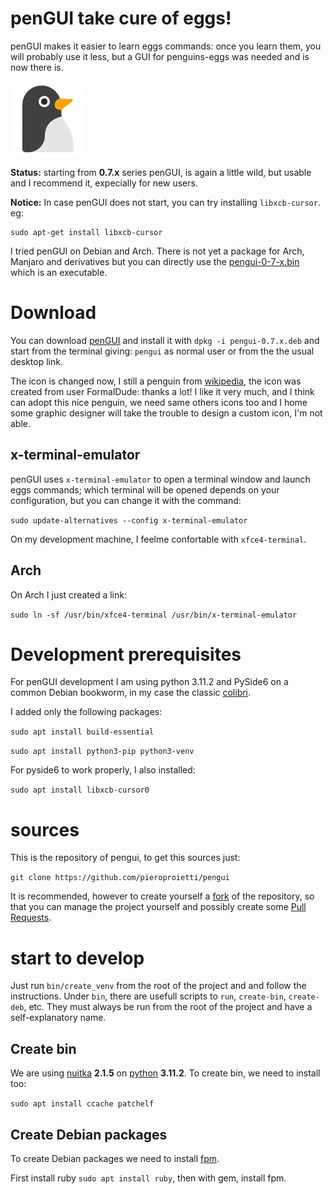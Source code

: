 # penGUI take cure of eggs!
penGUI makes it easier to learn eggs commands: once you learn them, you will probably use it less, but a GUI for penguins-eggs was needed and is now there is.

![icon](https://github.com/pieroproietti/pengui/raw/main/assets/pengui.png?raw=true)

**Status:** starting from **0.7.x** series penGUI, is again a little wild, but usable and I recommend it, expecially for new users.

**Notice:** In case penGUI does not start, you can try installing `libxcb-cursor`. eg:

```
sudo apt-get install libxcb-cursor
```

I tried penGUI on Debian and Arch. There is not yet a package for Arch, Manjaro and derivatives but you can directly use the [pengui-0-7-x.bin](https://sourceforge.net/projects/penguins-eggs/files/DEBS/) which is an executable.

# Download

You can download [penGUI](https://sourceforge.net/projects/penguins-eggs/files/DEBS/) and install it with `dpkg -i pengui-0.7.x.deb` and start from the terminal giving: `pengui` as normal user or from the the usual desktop link. 

The icon is changed now, I still a penguin from [wikipedia](https://en.wikipedia.org/wiki/File:Penguin_icon.svg#filelinks), the icon was created from user FormalDude: thanks a lot! I like it very much, and I think can adopt this nice penguin, we need same others icons too and I home some graphic designer will take the trouble to design a custom icon, I'm not able.

## x-terminal-emulator
penGUI uses `x-terminal-emulator` to open a terminal window and launch eggs commands; which terminal will be opened depends on your configuration, but you can change it with the command:

`sudo update-alternatives --config x-terminal-emulator`

On my development machine, I feelme confortable with `xfce4-terminal`.

## Arch
On Arch I just created a link:

`sudo ln -sf /usr/bin/xfce4-terminal /usr/bin/x-terminal-emulator`

# Development prerequisites
For penGUI development I am using python 3.11.2 and PySide6 on a common Debian bookworm, in my case the classic [colibri](https://sourceforge.net/projects/penguins-eggs/files/ISOS/debian/bookworm/amd64/). 

I added only the following packages:

`sudo apt install build-essential`

`sudo apt install python3-pip python3-venv`

For pyside6 to work properly, I also installed:

`sudo apt install libxcb-cursor0` 

# sources
This is the repository of pengui, to get this sources just: 

`git clone https://github.com/pieroproietti/pengui`

It is recommended, however to create yourself a [fork](https://github.com/pieroproietti/pengui/fork) of the repository, so that you can manage the project yourself and possibly create some [Pull Requests](https://github.com/pieroproietti/pengui/pulls).

# start to develop
Just run `bin/create_venv` from the root of the project and and follow the instructions. Under `bin`, there are usefull scripts to `run`, `create-bin`, `create-deb`, etc. They must always be run from the root of the project and have a self-explanatory name.

## Create bin
We are using [nuitka](https://nuitka.net/) **2.1.5** on [python](https://www.python.org/) **3.11.2**. To create bin, we need to install too:

`sudo apt install ccache patchelf`

## Create Debian packages
To create Debian packages we need to install [fpm](https://fpm.readthedocs.io/en/v1.15.1/). 

First install ruby `sudo apt install ruby`, then with gem, install fpm.

